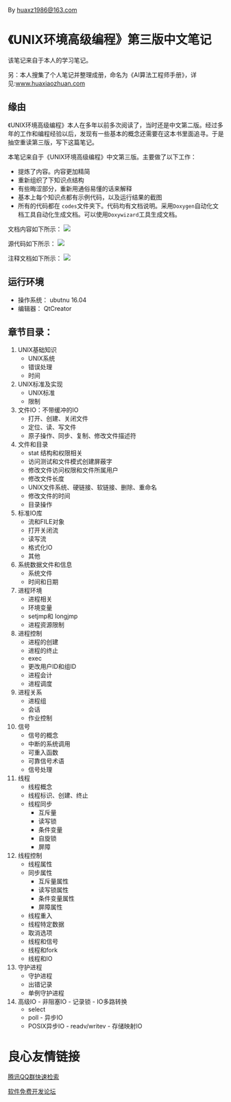  
 By huaxz1986@163.com 
# 《UNIX环境高级编程》第三版中文笔记

该笔记来自于本人的学习笔记。

另：本人搜集了个人笔记并整理成册，命名为《AI算法工程师手册》，详见:www.huaxiaozhuan.com

## 缘由

《UNIX环境高级编程》本人在多年以前多次阅读了，当时还是中文第二版。经过多年的工作和编程经验以后，发现有一些基本的概念还需要在这本书里面追寻。于是抽空重读第三版，写下这篇笔记。

本笔记来自于《UNIX环境高级编程》中文第三版。主要做了以下工作：

- 提炼了内容。内容更加精简
- 重新组织了下知识点结构
- 有些晦涩部分，重新用通俗易懂的话来解释
- 基本上每个知识点都有示例代码，以及运行结果的截图
- 所有的代码都在 `codes`文件夹下。代码均有文档说明。采用`Doxygen`自动化文档工具自动化生成文档。可以使用`Doxywizard`工具生成文档。

文档内容如下所示：
	![](./markdown.JPG)

源代码如下所示：
	![](./source_code.JPG)

注释文档如下所示：
	![](./source_html.JPG)


## 运行环境

- 操作系统： ubutnu 16.04
- 编辑器： QtCreator

## 章节目录：
1. UNIX基础知识
	- UNIX系统
	- 错误处理
	- 时间
2. UNIX标准及实现
	- UNIX标准
	- 限制
3. 文件IO：不带缓冲的IO
	- 打开、创建、关闭文件
	- 定位、读、写文件
	- 原子操作、同步、复制、修改文件描述符
4. 文件和目录
	- stat 结构和权限相关
	- 访问测试和文件模式创建屏蔽字
	- 修改文件访问权限和文件所属用户
	- 修改文件长度
	- UNIX文件系统、硬链接、软链接、删除、重命名
	- 修改文件的时间
	- 目录操作
5. 标准IO库
	- 流和FILE对象
	- 打开关闭流
	- 读写流
	- 格式化IO
	- 其他
6. 系统数据文件和信息
	- 系统文件
	- 时间和日期
7. 进程环境
	- 进程相关
	- 环境变量
	- setjmp和 longjmp
	- 进程资源限制
8. 进程控制
	- 进程的创建
	- 进程的终止
	- exec
	- 更改用户ID和组ID
	- 进程会计
	- 进程调度
9. 进程关系
	- 进程组
	- 会话
	- 作业控制
10. 信号
	- 信号的概念
	- 中断的系统调用
	- 可重入函数
	- 可靠信号术语
	- 信号处理
11. 线程
	- 线程概念
	- 线程标识、创建、终止
	- 线程同步
		- 互斥量
		- 读写锁
		- 条件变量
		- 自旋锁
		- 屏障
12. 线程控制
	- 线程属性
	- 同步属性
		- 互斥量属性
		- 读写锁属性
		- 条件变量属性
		- 屏障属性
	- 线程重入
	- 线程特定数据
	- 取消选项
	- 线程和信号
	- 线程和fork
	- 线程和IO
13. 守护进程
	- 守护进程
	- 出错记录
	- 单例守护进程
14.  高级IO
	- 非阻塞IO
	- 记录锁
	- IO多路转换
		- select
		- poll
	- 异步IO
		- POSIX异步IO
	- readv/writev
	- 存储映射IO



 # 良心友情链接

[腾讯QQ群快速检索](http://u.720life.cn/s/8cf73f7c)

[软件免费开发论坛](http://u.720life.cn/s/bbb01dc0)